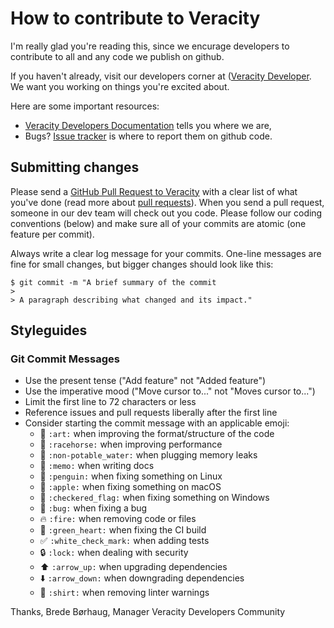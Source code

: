 # How to contribute to Veracity

I'm really glad you're reading this, since we encurage developers to contribute to all and any code we publish on github.

If you haven't already, visit our developers corner at ([Veracity Developer](https:\\developer.veraity.com). We want you working on things you're excited about.

Here are some important resources:

  * [Veracity Developers Documentation](https://developer.veracity.com\docs) tells you where we are,
  * Bugs? [Issue tracker](https://github.com/veracity/veracity-quickstart-samples/issues) is where to report them on github code.


## Submitting changes

Please send a [GitHub Pull Request to Veracity](https://github.com/veracity/veracity-quickstart-samples/pull/new/master) with a clear list of what you've done (read more about [pull requests](http://help.github.com/pull-requests/)). When you send a pull request, someone in our dev team will check out you code. Please follow our coding conventions (below) and make sure all of your commits are atomic (one feature per commit).

Always write a clear log message for your commits. One-line messages are fine for small changes, but bigger changes should look like this:

    $ git commit -m "A brief summary of the commit
    > 
    > A paragraph describing what changed and its impact."


	
## Styleguides

### Git Commit Messages

* Use the present tense ("Add feature" not "Added feature")
* Use the imperative mood ("Move cursor to..." not "Moves cursor to...")
* Limit the first line to 72 characters or less
* Reference issues and pull requests liberally after the first line
* Consider starting the commit message with an applicable emoji:
    * :art: `:art:` when improving the format/structure of the code
    * :racehorse: `:racehorse:` when improving performance
    * :non-potable_water: `:non-potable_water:` when plugging memory leaks
    * :memo: `:memo:` when writing docs
    * :penguin: `:penguin:` when fixing something on Linux
    * :apple: `:apple:` when fixing something on macOS
    * :checkered_flag: `:checkered_flag:` when fixing something on Windows
    * :bug: `:bug:` when fixing a bug
    * :fire: `:fire:` when removing code or files
    * :green_heart: `:green_heart:` when fixing the CI build
    * :white_check_mark: `:white_check_mark:` when adding tests
    * :lock: `:lock:` when dealing with security
    * :arrow_up: `:arrow_up:` when upgrading dependencies
    * :arrow_down: `:arrow_down:` when downgrading dependencies
    * :shirt: `:shirt:` when removing linter warnings

	
Thanks,
Brede Børhaug, Manager Veracity Developers Community

